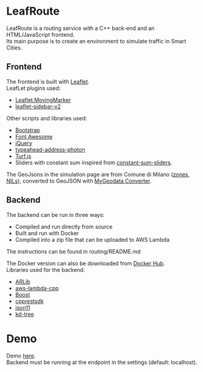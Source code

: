 # LeafRoute
LeafRoute is a routing service with a C++ back-end and an HTML/JavaScript frontend.  
Its main purpose is to create an environment to simulate traffic in Smart Cities.
## Frontend
The frontend is built with [Leaflet](https://github.com/Leaflet/Leaflet).  
LeafLet plugins used:
- [Leaflet.MovingMarker](https://github.com/ewoken/Leaflet.MovingMarker)
- [leaflet-sidebar-v2](https://github.com/nickpeihl/leaflet-sidebar-v2)  

Other scripts and libraries used:
- [Bootstrap](https://getbootstrap.com/)
- [Font Awesome](https://fontawesome.com/)
- [jQuery](https://jquery.com/)
- [typeahead-address-photon](https://github.com/komoot/typeahead-address-photon) 
- [Turf.js](https://turfjs.org/)
- Sliders with constant sum inspired from [constant-sum-sliders](https://github.com/jacobsolomon15/constant-sum-sliders).  

The GeoJsons in the simulation page are from Comune di Milano ([zones](https://geoportale.comune.milano.it/ATOM/SIT/Municipi/Municipi_Dataset_1.xml), [NILs](https://geoportale.comune.milano.it/ATOM/SIT/NIL/NIL_Service.xml)), converted to GeoJSON with [MyGeodata Converter](https://mygeodata.cloud/converter/).

## Backend
The backend can be run in three ways: 
- Compiled and run directly from source
- Built and run with Docker
- Compiled into a zip file that can be uploaded to AWS Lambda 
 
The instructions can be found in routing/README.md

The Docker version can also be downloaded from [Docker Hub](https://hub.docker.com/r/bebora/leafroute).  
Libraries used for the backend:
- [ARLib](https://github.com/leonardoarcari/arlib)
- [aws-lambda-cpp](https://github.com/awslabs/aws-lambda-cpp)
- [Boost](https://www.boost.org/)
- [cpprestsdk](https://github.com/microsoft/cpprestsdk)
- [json11](https://github.com/dropbox/json11)
- [kd-tree](https://github.com/junjiedong/KDTree)

# Demo   
Demo [here](https://bebora.github.io/LeafRoute/public_html/singleroute.html).  
Backend must be running at the endpoint in the settings (default: localhost).  

